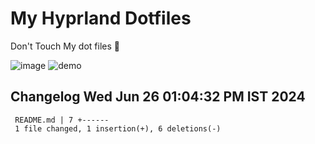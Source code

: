 # My Hyprland Dotfiles
  Don't Touch My dot files 🙂
 

  ![image](https://github.com/ALEX5402/dotfiles/assets/76860596/2fbe6020-4d76-4cf7-b052-58ff43cda405)
  ![demo](https://github.com/ALEX5402/dotfiles/assets/76860596/ff68bba7-e8da-49d3-a716-3ed3d73cfc25)

 
## Changelog Wed Jun 26 01:04:32 PM IST 2024
```
 README.md | 7 +------
 1 file changed, 1 insertion(+), 6 deletions(-)
```
 
